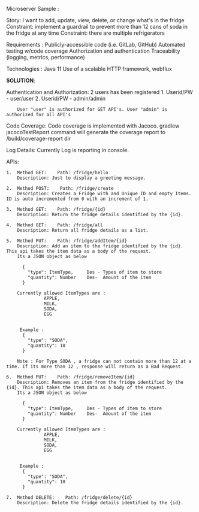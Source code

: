 Microserver Sample :

Story: I want to add, update, view, delete, or change what's in the fridge
Constraint: implement a guardrail to prevent more than 12 cans of soda in the fridge at any time
Constraint: there are multiple refrigerators

Requirements :
Publicly-accessible code (i.e. GitLab, GitHub)
Automated testing w/code coverage
Authorization and authentication
Traceability (logging, metrics, performance)


Technologies :
Java 11
Use of a scalable HTTP framework, webflux

**SOLUTION**:

Authentication and Authorization:
	2 users has been registered 
		1. Userid/PW - user/user
		2. Userid/PW - admin/admin

		User "user" is authorized for GET API's. User "admin" is authorized for all API's


Code Coverage: 
	Code coverage is implemented with Jacoco. gradlew jacocoTestReport command will generate the coverage report to /build/coverage-report dir

Log Details:
	 Currently Log is reporting in console.
 
APIs: 

	1.	Method GET:    Path: /fridge/hello 
		Description: Just to display a greeting message.
		
	2.	Method POST:    Path: /fridge/create
		Description: Creates a Fridge with and Unique ID and empty Items. ID is auto incremented from 0 with an increment of 1.
		
	3.	Method GET:    Path: /fridge/{id}
	    Description: Return the fridge details identified by the {id}.
	    
	4.	Method GET:    Path: /fridge/all
		Description: Return all fridge details as a list.
		
	5.	Method PUT:    Path: /fridge/addItem/{id}
	    Description: Add an item to the fridge identified by the {id}. This api takes the item data as a body of the request.
	    Its a JSON object as below
	    
	      {
			"type": ItemType,     Des - Types of item to store
			"quantity": Number    Des-  Amount of the item
          }
	    
	    Currently allowed ItemTypes are :
	        	  APPLE,
	  			  MILK,
	  			  SODA,
	  			  EGG


         Example :
          {
			"type": "SODA",
			"quantity": 10
          }	
            			   
	    Note : For Type SODA , a fridge can not contain more than 12 at a time. If its more than 12 , response will return as a Bad Request.
	    
	6.	Method PUT:    Path: /fridge/removeItem/{id}
		Description: Removes an item from the fridge identified by the {id}. This api takes the item data as a body of the request.
	    Its a JSON object as below
	    
	      {
			"type": ItemType,     Des - Types of item to store
			"quantity": Number    Des-  Amount of the item
          }
	    
	    Currently allowed ItemTypes are :
	        	  APPLE,
	  			  MILK,
	  			  SODA,
	  			  EGG


         Example :
          {
			"type": "SODA",
			"quantity": 10
          }	
 
	7.	Method DELETE:    Path: /fridge/delete/{id}
	    Description: Delete the fridge details identified by the {id}.
